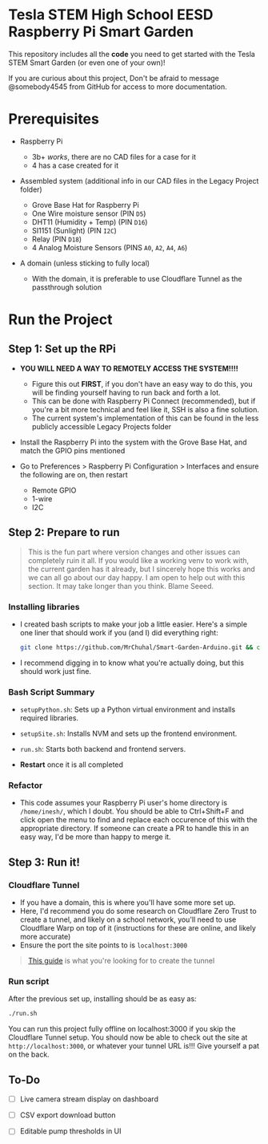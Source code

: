 # Tesla STEM High School EESD Raspberry Pi Smart Garden

This repository includes all the **code** you need to get started with the Tesla STEM Smart Garden (or even one of your own)!

If you are curious about this project, Don't be afraid to message @somebody4545 from GitHub for access to more documentation.

# Prerequisites
- Raspberry Pi
    - 3b+ *works*, there are no CAD files for a case for it
    - 4 has a case created for it

- Assembled system (additional info in our CAD files in the Legacy Project folder)
    - Grove Base Hat for Raspberry Pi
    - One Wire moisture sensor (PIN `D5`)
    - DHT11 (Humidity + Temp) (PIN `D16`)
    - SI1151 (Sunlight) (PIN `I2C`)
    - Relay (PIN `D18`)
    - 4 Analog Moisture Sensors (PINS `A0`, `A2`, `A4`, `A6`)

- A domain (unless sticking to fully local)
    - With the domain, it is preferable to use Cloudflare Tunnel as the passthrough solution

# Run the Project

## Step 1: Set up the RPi
- **YOU WILL NEED A WAY TO REMOTELY ACCESS THE SYSTEM!!!!**
    - Figure this out **FIRST**, if you don't have an easy way to do this, you will be finding yourself having to run back and forth a lot. 
    - This can be done with Raspberry Pi Connect (recommended), but if you're a bit more technical and feel like it, SSH is also a fine solution.
    - The current system's implementation of this can be found in the less publicly accessible Legacy Projects folder

- Install the Raspberry Pi into the system with the Grove Base Hat, and match the GPIO pins mentioned
- Go to Preferences > Raspberry Pi Configuration > Interfaces and ensure the following are on, then restart
    - Remote GPIO
    - 1-wire
    - I2C

## Step 2: Prepare to run
> This is the fun part where version changes and other issues can completely ruin it all. If you would like a working venv to work with, the current garden has it already, but I sincerely hope this works and we can all go about our day happy. I am open to help out with this section. It may take longer than you think. Blame Seeed.

### Installing libraries
- I created bash scripts to make your job a little easier. Here's a simple one liner that should work if you (and I) did everything right:

    ```bash
    git clone https://github.com/MrChuhal/Smart-Garden-Arduino.git && cd Smart-Garden-Arduino && chmod +x *.sh && ./setupPython.sh && ./setupSite.sh
    ```
- I recommend digging in to know what you're actually doing, but this should work just fine.
  
### Bash Script Summary
- `setupPython.sh`: Sets up a Python virtual environment and installs required libraries.
- `setupSite.sh`: Installs NVM and sets up the frontend environment.
- `run.sh`: Starts both backend and frontend servers.

- **Restart** once it is all completed

### Refactor
- This code assumes your Raspberry Pi user's home directory is `/home/inesh/`, which I doubt. You should be able to Ctrl+Shift+F and click open the menu to find and replace each occurence of this with the appropriate directory. If someone can create a PR to handle this in an easy way, I'd be more than happy to merge it. 

## Step 3: Run it!
### Cloudflare Tunnel
- If you have a domain, this is where you'll have some more set up.
- Here, I'd recommend you do some research on Cloudflare Zero Trust to create a tunnel, and likely on a school network, you'll need to use Cloudflare Warp on top of it (instructions for these are online, and likely more accurate)
- Ensure the port the site points to is `localhost:3000`
> [This guide](https://developers.cloudflare.com/cloudflare-one/connections/connect-apps/install-and-setup/tunnel-guide/) is what you're looking for to create the tunnel
### Run script
After the previous set up, installing should be as easy as:

```bash
./run.sh
```
You can run this project fully offline on localhost:3000 if you skip the Cloudflare Tunnel setup.
You should now be able to check out the site at `http://localhost:3000`, or whatever your tunnel URL is!!! Give yourself a pat on the back.

## To-Do
- [ ] Live camera stream display on dashboard
- [ ] CSV export download button
- [ ] Editable pump thresholds in UI

